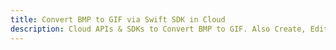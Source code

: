 ---title: Convert BMP to GIF via Swift SDK in Clouddescription: Cloud APIs & SDKs to Convert BMP to GIF. Also Create, Edit & Render Microsoft Word & OpenOffice documents in the Cloud.---